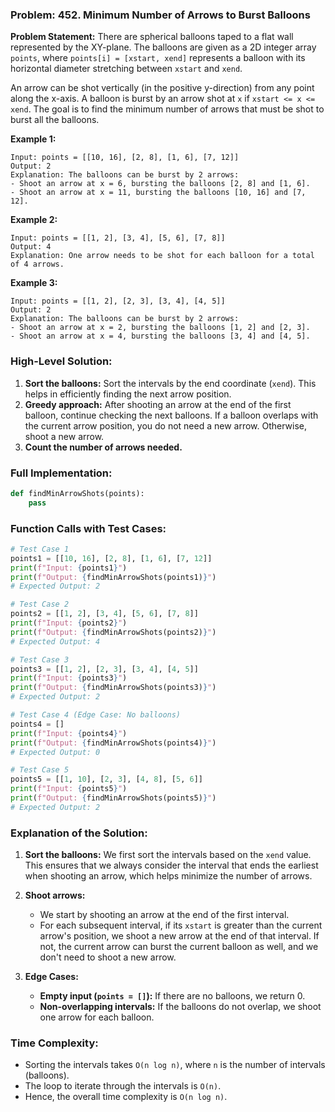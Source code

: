 ### Problem: 452. Minimum Number of Arrows to Burst Balloons

**Problem Statement:**
There are spherical balloons taped to a flat wall represented by the XY-plane. The balloons are given as a 2D integer array `points`, where `points[i] = [xstart, xend]` represents a balloon with its horizontal diameter stretching between `xstart` and `xend`.

An arrow can be shot vertically (in the positive y-direction) from any point along the x-axis. A balloon is burst by an arrow shot at `x` if `xstart <= x <= xend`. The goal is to find the minimum number of arrows that must be shot to burst all the balloons.

**Example 1:**
```
Input: points = [[10, 16], [2, 8], [1, 6], [7, 12]]
Output: 2
Explanation: The balloons can be burst by 2 arrows:
- Shoot an arrow at x = 6, bursting the balloons [2, 8] and [1, 6].
- Shoot an arrow at x = 11, bursting the balloons [10, 16] and [7, 12].
```

**Example 2:**
```
Input: points = [[1, 2], [3, 4], [5, 6], [7, 8]]
Output: 4
Explanation: One arrow needs to be shot for each balloon for a total of 4 arrows.
```

**Example 3:**
```
Input: points = [[1, 2], [2, 3], [3, 4], [4, 5]]
Output: 2
Explanation: The balloons can be burst by 2 arrows:
- Shoot an arrow at x = 2, bursting the balloons [1, 2] and [2, 3].
- Shoot an arrow at x = 4, bursting the balloons [3, 4] and [4, 5].
```

### High-Level Solution:
1. **Sort the balloons:** Sort the intervals by the end coordinate (`xend`). This helps in efficiently finding the next arrow position.
2. **Greedy approach:** After shooting an arrow at the end of the first balloon, continue checking the next balloons. If a balloon overlaps with the current arrow position, you do not need a new arrow. Otherwise, shoot a new arrow.
3. **Count the number of arrows needed.**

### Full Implementation:

```python
def findMinArrowShots(points):
    pass
```

### Function Calls with Test Cases:

```python
# Test Case 1
points1 = [[10, 16], [2, 8], [1, 6], [7, 12]]
print(f"Input: {points1}")
print(f"Output: {findMinArrowShots(points1)}")
# Expected Output: 2

# Test Case 2
points2 = [[1, 2], [3, 4], [5, 6], [7, 8]]
print(f"Input: {points2}")
print(f"Output: {findMinArrowShots(points2)}")
# Expected Output: 4

# Test Case 3
points3 = [[1, 2], [2, 3], [3, 4], [4, 5]]
print(f"Input: {points3}")
print(f"Output: {findMinArrowShots(points3)}")
# Expected Output: 2

# Test Case 4 (Edge Case: No balloons)
points4 = []
print(f"Input: {points4}")
print(f"Output: {findMinArrowShots(points4)}")
# Expected Output: 0

# Test Case 5
points5 = [[1, 10], [2, 3], [4, 8], [5, 6]]
print(f"Input: {points5}")
print(f"Output: {findMinArrowShots(points5)}")
# Expected Output: 2
```

### Explanation of the Solution:
1. **Sort the balloons:** We first sort the intervals based on the `xend` value. This ensures that we always consider the interval that ends the earliest when shooting an arrow, which helps minimize the number of arrows.
   
2. **Shoot arrows:** 
   - We start by shooting an arrow at the end of the first interval.
   - For each subsequent interval, if its `xstart` is greater than the current arrow's position, we shoot a new arrow at the end of that interval. If not, the current arrow can burst the current balloon as well, and we don't need to shoot a new arrow.

3. **Edge Cases:**
   - **Empty input (`points = []`):** If there are no balloons, we return 0.
   - **Non-overlapping intervals:** If the balloons do not overlap, we shoot one arrow for each balloon.

### Time Complexity:
- Sorting the intervals takes `O(n log n)`, where `n` is the number of intervals (balloons).
- The loop to iterate through the intervals is `O(n)`.
- Hence, the overall time complexity is `O(n log n)`.
